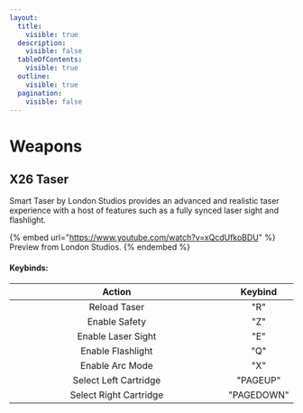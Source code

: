 ```yaml
---
layout:
  title:
    visible: true
  description:
    visible: false
  tableOfContents:
    visible: true
  outline:
    visible: true
  pagination:
    visible: false
---
```


# Weapons

## X26 Taser

Smart Taser by London Studios provides an advanced and realistic taser experience with a host of features such as a fully synced laser sight and flashlight.

{% embed url="https://www.youtube.com/watch?v=xQcdUfkoBDU" %}
Preview from London Studios.
{% endembed %}

#### **Keybinds:**

<table><thead><tr><th width="366" align="center">Action</th><th align="center">Keybind</th></tr></thead><tbody><tr><td align="center">Reload Taser</td><td align="center">"R"</td></tr><tr><td align="center">Enable Safety</td><td align="center">"Z"</td></tr><tr><td align="center">Enable Laser Sight</td><td align="center">"E"</td></tr><tr><td align="center">Enable Flashlight</td><td align="center">"Q"</td></tr><tr><td align="center">Enable Arc Mode</td><td align="center">"X"</td></tr><tr><td align="center">Select Left Cartridge</td><td align="center">"PAGEUP"</td></tr><tr><td align="center">Select Right Cartridge</td><td align="center">"PAGEDOWN"</td></tr></tbody></table>

